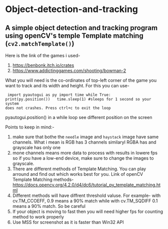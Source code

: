# Object-detection-and-tracking
<h2>A simple object detection and tracking program using openCV's temple Template matching (<code>cv2.matchTemplate()</code>)</h2>  

Here is the link of the games i used-
  1) https://benbonk.itch.io/crates
  2) https://www.addictinggames.com/shooting/bowman-2

What you will need is the co-ordinates of top-left corner of the game you want to track and its width and height.
For this you can use- <code><pre>
import pyautogui as py 
import time
while True:
&#160; print(py.position())
&#160; time.sleep(1)  #sleeps for 1 second so your system does not crashes. Press ctrl+c to exit the loop
</code></pre>
pyautogui.position() in a while loop see different position on the screen

Points to keep in mind:-
  1) make sure that bothe the `needle` image and `haystack` image have same channels. What i mean is RGB has 3 channels similaryl RGBA has and grayscale has only one
  2) mone channels means more data to process with results in lowere fps so if you have a low-end device, make sure to change the images to grayscale.
  3) There are different methods of Template Matching. You can play arround and find out which works best for you.  Link of openCV Template Matching methods- https://docs.opencv.org/4.2.0/d4/dc6/tutorial_py_template_matching.html
  4) Different methods will have diffrent threshold valuse. For example- with cv.TM_CCOEFF, 0.9 means a 90% match while with cv.TM_SQDIFF 0.1 means a 90% match. So be careful
  5) If your object is moving to fast then you will need higher fps for counting method to work properly
  6) Use MSS for screenshot as it is faster than Win32 API 

